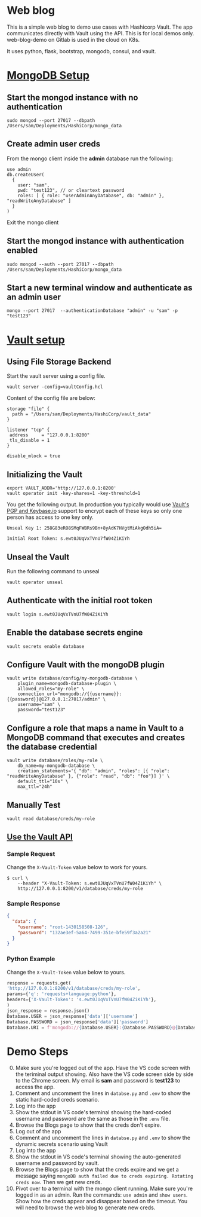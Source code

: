 Web blog
========

This is a simple web blog to demo use cases with Hashicorp Vault. The app communicates directly with Vault using the API. This is for local demos only. web-blog-demo on Gitlab is used in the cloud on K8s.

It uses python, flask, bootstrap, mongodb, consul, and vault.

# [MongoDB Setup](https://docs.mongodb.com/manual/tutorial/enable-authentication/)

## Start the mongod instance with no authentication
```shell
sudo mongod --port 27017 --dbpath /Users/sam/Deployments/HashiCorp/mongo_data
```

## Create admin user creds
From the mongo client inside the __admin__ database run the following:
```shell
use admin
db.createUser(
  {
    user: "sam",
    pwd: "test123", // or cleartext password
    roles: [ { role: "userAdminAnyDatabase", db: "admin" }, "readWriteAnyDatabase" ]
  }
)
```
Exit the mongo client
## Start the mongod instance with authentication enabled
```shell
sudo mongod --auth --port 27017 --dbpath /Users/sam/Deployments/HashiCorp/mongo_data
```

## Start a new terminal window and authenticate as an admin user
```shell
mongo --port 27017  --authenticationDatabase "admin" -u "sam" -p "test123"
```

# [Vault setup](https://www.vaultproject.io/docs/secrets/databases/mongodb.html)

## Using File Storage Backend
Start the vault server using a config file. 
```shell
vault server -config=vaultConfig.hcl
```
Content of the config file are below:
```shell
storage "file" {
  path = "/Users/sam/Deployments/HashiCorp/vault_data"
}

listener "tcp" {
 address     = "127.0.0.1:8200"
 tls_disable = 1
}

disable_mlock = true
```
## Initializing the Vault

```shell
export VAULT_ADDR='http://127.0.0.1:8200'
vault operator init -key-shares=1 -key-threshold=1
```
You get the following output. In production you typically would use [Vault's PGP and Keybase.io](https://www.vaultproject.io/docs/concepts/pgp-gpg-keybase.html) support to encrypt each of these keys so only one person has access to one key only.
```
Unseal Key 1: 258G83eRO8SMqFWBRs9Bn+8yAdK7HVgtMiAkgOdh5iA=

Initial Root Token: s.ewt0JUqVxTVnU7fW04ZiKiYh

```

## Unseal the Vault
Run the following command to unseal
```shell
vault operator unseal
```

## Authenticate with the initial root token
```shell
vault login s.ewt0JUqVxTVnU7fW04ZiKiYh
```

## Enable the database secrets engine
```shell
vault secrets enable database
```

## Configure Vault with the mongoDB plugin
```shell
vault write database/config/my-mongodb-database \
    plugin_name=mongodb-database-plugin \
    allowed_roles="my-role" \
    connection_url="mongodb://{{username}}:{{password}}@127.0.0.1:27017/admin" \
    username="sam" \
    password="test123"
```

## Configure a role that maps a name in Vault to a MongoDB command that executes and creates the database credential
```shell
vault write database/roles/my-role \
    db_name=my-mongodb-database \
    creation_statements='{ "db": "admin", "roles": [{ "role": "readWriteAnyDatabase" }, {"role": "read", "db": "foo"}] }' \
    default_ttl="10s" \
    max_ttl="24h"
```

## Manually Test
```shell
vault read database/creds/my-role
```

## [Use the Vault API](https://www.vaultproject.io/api/secret/databases/index.html#generate-credentials)
### Sample Request
Change the `X-Vault-Token` value below to work for yours.
```shell
$ curl \
    --header "X-Vault-Token: s.ewt0JUqVxTVnU7fW04ZiKiYh" \
    http://127.0.0.1:8200/v1/database/creds/my-role
```

### Sample Response
```json
{
  "data": {
    "username": "root-1430158508-126",
    "password": "132ae3ef-5a64-7499-351e-bfe59f3a2a21"
  }
}
```

### Python Example
Change the `X-Vault-Token` value below to yours.
```python
response = requests.get(
'http://127.0.0.1:8200/v1/database/creds/my-role',
params={'q': 'requests+language:python'},
headers={'X-Vault-Token': 's.ewt0JUqVxTVnU7fW04ZiKiYh'},
)
json_response = response.json()
Database.USER = json_response['data']['username']
Database.PASSWORD = json_response['data']['password']
Database.URI = f'mongodb://{Database.USER}:{Database.PASSWORD}@{Database.SERVER}:{Database.PORT}'
```

# Demo Steps

0. Make sure you're logged out of the app. Have the VS code screen with the teriminal output showing. Also have the VS code screen side by side to the Chrome screen. My email is **sam** and password is **test123** to access the app.
1. Comment and uncomment the lines in `databse.py` and `.env` to show the static hard-coded creds scenario.
2. Log into the app
3. Show the stdout in VS code's terminal showing the hard-coded username and password are the same as those in the `.env` file.
4. Browse the Blogs page to show that the creds don't expire.
5. Log out of the app
6. Comment and uncomment the lines in `databse.py` and `.env` to show the dynamic secrets scenario using Vault
7. Log into the app
8. Show the stdout in VS code's terminal showing the auto-generated username and password by vault.
9. Browse the Blogs page to show that the creds expire and we get a message saying `mongoDB auth failed due to creds expiring. Rotating creds now`. Then we get new creds.
10. Pivot over to a terminal with the mongo client running. Make sure you're logged in as an admin. Run the commands: `use admin` and `show users`. Show how the creds appear and disappear based on the timeout. You will need to browse the web blog to generate new creds.